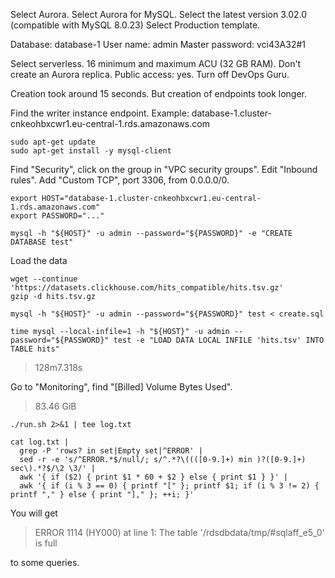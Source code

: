 Select Aurora.
Select Aurora for MySQL.
Select the latest version 3.02.0 (compatible with MySQL 8.0.23)
Select Production template.

Database: database-1
User name: admin
Master password: vci43A32#1

Select serverless.
16 minimum and maximum ACU (32 GB RAM).
Don't create an Aurora replica.
Public access: yes.
Turn off DevOps Guru.

Creation took around 15 seconds.
But creation of endpoints took longer.

Find the writer instance endpoint.
Example: database-1.cluster-cnkeohbxcwr1.eu-central-1.rds.amazonaws.com

```
sudo apt-get update
sudo apt-get install -y mysql-client
```

Find "Security", click on the group in "VPC security groups".
Edit "Inbound rules". Add "Custom TCP", port 3306, from 0.0.0.0/0.

```
export HOST="database-1.cluster-cnkeohbxcwr1.eu-central-1.rds.amazonaws.com"
export PASSWORD="..."

mysql -h "${HOST}" -u admin --password="${PASSWORD}" -e "CREATE DATABASE test"
```

Load the data

```
wget --continue 'https://datasets.clickhouse.com/hits_compatible/hits.tsv.gz'
gzip -d hits.tsv.gz

mysql -h "${HOST}" -u admin --password="${PASSWORD}" test < create.sql

time mysql --local-infile=1 -h "${HOST}" -u admin --password="${PASSWORD}" test -e "LOAD DATA LOCAL INFILE 'hits.tsv' INTO TABLE hits"
```

> 128m7.318s

Go to "Monitoring", find "[Billed] Volume Bytes Used".

> 83.46 GiB

```
./run.sh 2>&1 | tee log.txt

cat log.txt |
  grep -P 'rows? in set|Empty set|^ERROR' |
  sed -r -e 's/^ERROR.*$/null/; s/^.*?\((([0-9.]+) min )?([0-9.]+) sec\).*?$/\2 \3/' |
  awk '{ if ($2) { print $1 * 60 + $2 } else { print $1 } }' |
  awk '{ if (i % 3 == 0) { printf "[" }; printf $1; if (i % 3 != 2) { printf "," } else { print "]," }; ++i; }'
```

You will get
> ERROR 1114 (HY000) at line 1: The table '/rdsdbdata/tmp/#sqlaff_e5_0' is full

to some queries.
